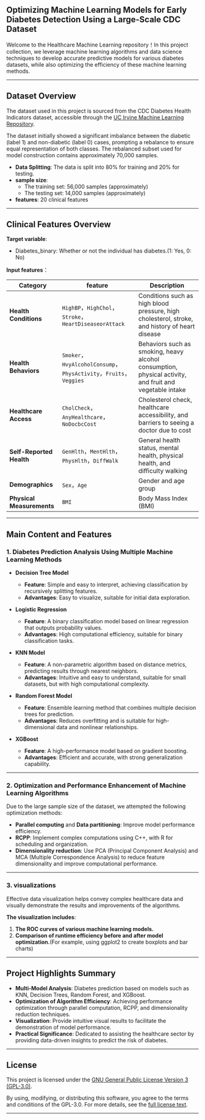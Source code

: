 ## **Optimizing Machine Learning Models for Early Diabetes Detection Using a Large-Scale CDC Dataset**  

Welcome to the Healthcare Machine Learning repository！In this project collection, we leverage machine learning algorithms and data science techniques to develop accurate predictive models for various diabetes datasets, while also optimizing the efficiency of these machine learning methods.

---

## **Dataset Overview**  

The dataset used in this project is sourced from the CDC Diabetes Health Indicators dataset, accessible through the [UC Irvine Machine Learning Repository](https://archive.ics.uci.edu/dataset/891/cdc+diabetes+health+indicators).

The dataset initially showed a significant imbalance between the diabetic (label 1) and non-diabetic (label 0) cases, prompting a rebalance to ensure equal representation of both classes. The rebalanced subset used for model construction contains approximately 70,000 samples.

- **Data Splitting**: The data is split into 80% for training and 20% for testing.  
- **sample size**:    
   - The training set: 56,000 samples (approximately)  
   - The testing set:  14,000 samples (approximately)  
- **features**: 20 clinical features

---

## **Clinical Features Overview**  

**Target variable**:   
- Diabetes_binary: Whether or not the individual has diabetes.(1: Yes, 0: No)  

**Input features**：  

| **Category**                  | **feature**                                   | **Description**                              |
|---------------------------|-------------------------------------------|--------------------------------------|
| **Health Conditions** | `HighBP`，`HighChol`，`Stroke`，`HeartDiseaseorAttack` | Conditions such as high blood pressure, high cholesterol, stroke, and history of heart disease |
| **Health Behaviors**   | `Smoker`，`HvyAlcoholConsump`，`PhysActivity`，`Fruits`，`Veggies` | Behaviors such as smoking, heavy alcohol consumption, physical activity, and fruit and vegetable intake    |
| **Healthcare Access** | `CholCheck`，`AnyHealthcare`，`NoDocbcCost`       | Cholesterol check, healthcare accessibility, and barriers to seeing a doctor due to cost  |
| **Self-Reported Health** | `GenHlth`，`MentHlth`，`PhysHlth`，`DiffWalk`    | General health status, mental health, physical health, and difficulty walking |
| **Demographics**      | `Sex`，`Age`                               | Gender and age group                      |
| **Physical Measurements** | `BMI`                                       | Body Mass Index (BMI)                        |

---

## **Main Content and Features**  

### **1. Diabetes Prediction Analysis Using Multiple Machine Learning Methods**  

- **Decision Tree Model**  
   - **Feature**: Simple and easy to interpret, achieving classification by recursively splitting features. 
   - **Advantages**: Easy to visualize, suitable for initial data exploration.  

- **Logistic Regression**  
   - **Feature**: A binary classification model based on linear regression that outputs probability values. 
   - **Advantages**: High computational efficiency, suitable for binary classification tasks. 

- **KNN Model**  
   - **Feature**: A non-parametric algorithm based on distance metrics, predicting results through nearest neighbors. 
   - **Advantages**: Intuitive and easy to understand, suitable for small datasets, but with high computational complexity.

- **Random Forest Model**  
   - **Feature**: Ensemble learning method that combines multiple decision trees for prediction.  
   - **Advantages**: Reduces overfitting and is suitable for high-dimensional data and nonlinear relationships.

- **XGBoost**  
   - **Feature**: A high-performance model based on gradient boosting. 
   - **Advantages**: Efficient and accurate, with strong generalization capability.

---

### **2. Optimization and Performance Enhancement of Machine Learning Algorithms**  

Due to the large sample size of the dataset, we attempted the following optimization methods: 

- **Parallel computing** and **Data partitioning**: Improve model performance efficiency.  
- **RCPP**: Implement complex computations using C++, with R for scheduling and organization.  
- **Dimensionality reduction**: Use PCA (Principal Component Analysis) and MCA (Multiple Correspondence Analysis) to reduce feature dimensionality and improve computational performance.

---

### **3. visualizations**  

Effective data visualization helps convey complex healthcare data and visually demonstrate the results and improvements of the algorithms. 

**The visualization includes**:   
1. **The ROC curves of various machine learning models.**  
2. **Comparison of runtime efficiency before and after model optimization.**(For example, using ggplot2 to create boxplots and bar charts) 

---

## **Project Highlights Summary**  
- **Multi-Model Analysis**: Diabetes prediction based on models such as KNN, Decision Trees, Random Forest, and XGBoost. 
- **Optimization of Algorithm Efficiency**: Achieving performance optimization through parallel computation, RCPP, and dimensionality reduction techniques. 
- **Visualization**: Provide intuitive visual results to facilitate the demonstration of model performance. 
- **Practical Significance**: Dedicated to assisting the healthcare sector by providing data-driven insights to predict the risk of diabetes. 

---

## License

This project is licensed under the [GNU General Public License Version 3 (GPL-3.0)](LICENSE).

By using, modifying, or distributing this software, you agree to the terms and conditions of the GPL-3.0. For more details, see the [full license text](https://www.gnu.org/licenses/gpl-3.0.html).

---
